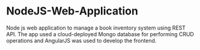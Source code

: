 # NodeJS-Web-Application
Node js web application to manage a book inventory system using REST API. The app used a cloud-deployed 
Mongo database for performing CRUD operations and AngularJS was used to develop the frontend.
